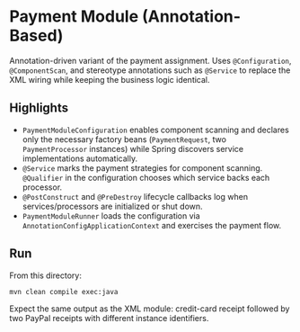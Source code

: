 # Payment Module (Annotation-Based)

Annotation-driven variant of the payment assignment. Uses `@Configuration`, `@ComponentScan`, and stereotype annotations such as `@Service` to replace the XML wiring while keeping the business logic identical.

## Highlights
- `PaymentModuleConfiguration` enables component scanning and declares only the necessary factory beans (`PaymentRequest`, two `PaymentProcessor` instances) while Spring discovers service implementations automatically.
- `@Service` marks the payment strategies for component scanning. `@Qualifier` in the configuration chooses which service backs each processor.
- `@PostConstruct` and `@PreDestroy` lifecycle callbacks log when services/processors are initialized or shut down.
- `PaymentModuleRunner` loads the configuration via `AnnotationConfigApplicationContext` and exercises the payment flow.

## Run
From this directory:

```bash
mvn clean compile exec:java
```

Expect the same output as the XML module: credit-card receipt followed by two PayPal receipts with different instance identifiers.
